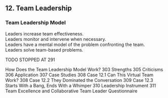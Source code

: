 ## 12. Team Leadership

### Team Leadership Model

Leaders increase team effectiveness.  
Leaders monitor and intervene when necessary.  
Leaders have a mental model of the problem confronting the team.  
Leaders solve team-based problems.  

TODO
STOPPED AT 291

How Does the Team Leadership Model Work? 303
Strengths 305
Criticisms 306
Application 307
Case Studies 308
Case 12.1 Can This Virtual Team Work? 308
Case 12.2 They Dominated the Conversation 309
Case 12.3 Starts With a Bang, Ends With a Whimper 310
Leadership Instrument 311
Team Excellence and Collaborative Team Leader
Questionnaire
